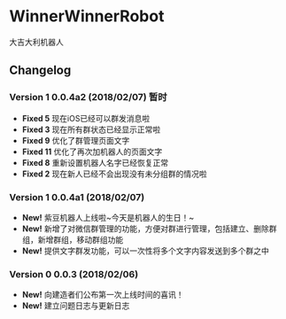 # WinnerWinnerRobot
大吉大利机器人 

## Changelog


### Version 1 0.0.4a2 (2018/02/07) 暂时
* __Fixed 5__ 现在iOS已经可以群发消息啦
* __Fixed 3__ 现在所有群状态已经显示正常啦
* __Fixed 9__ 优化了群管理页面文字
* __Fixed 11__ 优化了再次加机器人的页面文字
* __Fixed 8__ 重新设置机器人名字已经恢复正常
* __Fixed 2__ 现在新人已经不会出现没有未分组群的情况啦

### Version 1 0.0.4a1 (2018/02/07)
* __New!__ 紫豆机器人上线啦~今天是机器人的生日！~
* __New!__ 新增了对微信群管理的功能，方便对群进行管理，包括建立、删除群组，新增群组，移动群组功能
* __New!__ 提供文字群发功能，可以一次性将多个文字内容发送到多个群之中

### Version 0 0.0.3 (2018/02/06)
* __New!__ 向建造者们公布第一次上线时间的喜讯！
* __New!__ 建立问题日志与更新日志